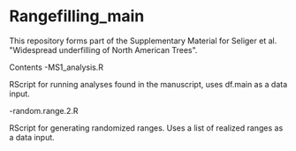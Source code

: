 # Rangefilling_main
This repository forms part of the Supplementary Material for Seliger et al. "Widespread underfilling of North American Trees".

Contents
-MS1_analysis.R

RScript for running analyses found in the manuscript, uses df.main as a data input.

-random.range.2.R

RScript for generating randomized ranges. Uses a list of realized ranges as a data input.


